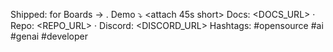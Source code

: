 Shipped: <FEATURE> for Boards → <OUTCOME>. Demo ⤵️
<attach 45s short>
Docs: <DOCS_URL> · Repo: <REPO_URL> · Discord: <DISCORD_URL>
Hashtags: #opensource #ai #genai #developer

